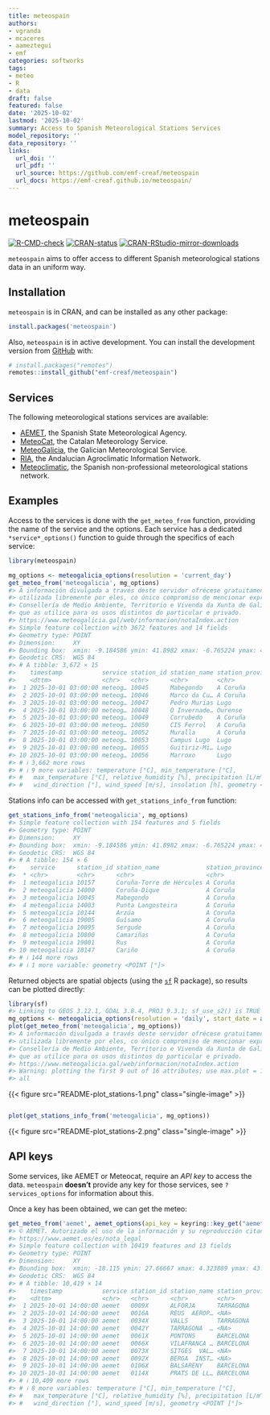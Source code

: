 ```yaml
---
title: meteospain
authors:
- vgranda
- mcaceres
- aameztegui
- emf
categories: softworks
tags:
- meteo
- R
- data
draft: false
featured: false
date: '2025-10-02'
lastmod: '2025-10-02'
summary: Access to Spanish Meteorological Stations Services
model_repository: ''
data_repository: ''
links:
  url_doi: ''
  url_pdf: ''
  url_source: https://github.com/emf-creaf/meteospain
  url_docs: https://emf-creaf.github.io/meteospain/
---
```

# meteospain

[![R-CMD-check](https://github.com/emf-creaf/meteospain/actions/workflows/R-CMD-check.yaml/badge.svg?branch=main)](https://github.com/emf-creaf/meteospain/actions/workflows/R-CMD-check.yaml)
[![CRAN-status](https://www.r-pkg.org/badges/version/meteospain)](https://CRAN.R-project.org/package=meteospain)
[![CRAN-RStudio-mirror-downloads](https://cranlogs.r-pkg.org/badges/last-month/meteospain?color=blue)](https://r-pkg.org/pkg/meteospain)

`meteospain` aims to offer access to different Spanish meteorological
stations data in an uniform way.

## Installation

`meteospain` is in CRAN, and can be installed as any other package:

``` r
install.packages('meteospain')
```

Also, `meteospain` is in active development. You can install the
development version from [GitHub](https://github.com/) with:

``` r
# install.packages("remotes")
remotes::install_github("emf-creaf/meteospain")
```

## Services

The following meteorological stations services are available:

  - [AEMET](https://www.aemet.es/en/portada), the Spanish State
    Meteorological Agency.
  - [MeteoCat](https://meteo.cat), the Catalan Meteorology Service.
  - [MeteoGalicia](https://www.meteogalicia.gal/), the Galician
    Meteorological Service.
  - [RIA](https://www.juntadeandalucia.es/agriculturaypesca/ifapa/riaweb/web/),
    the Andalucian Agroclimatic Information Network.
  - [Meteoclimatic](https://www.meteoclimatic.net/), the Spanish
    non-professional meteorological stations network.

## Examples

Access to the services is done with the `get_meteo_from` function,
providing the name of the service and the options. Each service has a
dedicated `*service*_options()` function to guide through the specifics
of each service:

``` r
library(meteospain)

mg_options <- meteogalicia_options(resolution = 'current_day')
get_meteo_from('meteogalicia', mg_options)
#> A información divulgada a través deste servidor ofrécese gratuitamente aos cidadáns para que poida ser 
#> utilizada libremente por eles, co único compromiso de mencionar expresamente a MeteoGalicia e á 
#> Consellería de Medio Ambiente, Territorio e Vivenda da Xunta de Galicia como fonte da mesma cada vez 
#> que as utilice para os usos distintos do particular e privado.
#> https://www.meteogalicia.gal/web/informacion/notaIndex.action
#> Simple feature collection with 3672 features and 14 fields
#> Geometry type: POINT
#> Dimension:     XY
#> Bounding box:  xmin: -9.184586 ymin: 41.8982 xmax: -6.765224 ymax: 43.70426
#> Geodetic CRS:  WGS 84
#> # A tibble: 3,672 × 15
#>    timestamp           service station_id station_name station_province altitude
#>    <dttm>              <chr>   <chr>      <chr>        <chr>                 [m]
#>  1 2025-10-01 03:00:00 meteog… 10045      Mabegondo    A Coruña               94
#>  2 2025-10-01 03:00:00 meteog… 10046      Marco da Cu… A Coruña              651
#>  3 2025-10-01 03:00:00 meteog… 10047      Pedro Murias Lugo                   51
#>  4 2025-10-01 03:00:00 meteog… 10048      O Invernade… Ourense              1026
#>  5 2025-10-01 03:00:00 meteog… 10049      Corrubedo    A Coruña               30
#>  6 2025-10-01 03:00:00 meteog… 10050      CIS Ferrol   A Coruña               37
#>  7 2025-10-01 03:00:00 meteog… 10052      Muralla      A Coruña              661
#>  8 2025-10-01 03:00:00 meteog… 10053      Campus Lugo  Lugo                  400
#>  9 2025-10-01 03:00:00 meteog… 10055      Guitiriz-Mi… Lugo                  684
#> 10 2025-10-01 03:00:00 meteog… 10056      Marroxo      Lugo                  645
#> # ℹ 3,662 more rows
#> # ℹ 9 more variables: temperature [°C], min_temperature [°C],
#> #   max_temperature [°C], relative_humidity [%], precipitation [L/m^2],
#> #   wind_direction [°], wind_speed [m/s], insolation [h], geometry <POINT [°]>
```

Stations info can be accessed with `get_stations_info_from` function:

``` r
get_stations_info_from('meteogalicia', mg_options)
#> Simple feature collection with 154 features and 5 fields
#> Geometry type: POINT
#> Dimension:     XY
#> Bounding box:  xmin: -9.184586 ymin: 41.8982 xmax: -6.765224 ymax: 43.7383
#> Geodetic CRS:  WGS 84
#> # A tibble: 154 × 6
#>    service      station_id station_name             station_province altitude
#>  * <chr>        <chr>      <chr>                    <chr>                 [m]
#>  1 meteogalicia 10157      Coruña-Torre de Hércules A Coruña               21
#>  2 meteogalicia 14000      Coruña-Dique             A Coruña                5
#>  3 meteogalicia 10045      Mabegondo                A Coruña               94
#>  4 meteogalicia 14003      Punta Langosteira        A Coruña                5
#>  5 meteogalicia 10144      Arzúa                    A Coruña              362
#>  6 meteogalicia 19005      Guísamo                  A Coruña              175
#>  7 meteogalicia 10095      Sergude                  A Coruña              231
#>  8 meteogalicia 10800      Camariñas                A Coruña                5
#>  9 meteogalicia 19001      Rus                      A Coruña              134
#> 10 meteogalicia 10147      Cariño                   A Coruña               20
#> # ℹ 144 more rows
#> # ℹ 1 more variable: geometry <POINT [°]>
```

Returned objects are spatial objects (using the
[`sf`](https://r-spatial.github.io/sf/) R package), so results can be
plotted directly:

``` r
library(sf)
#> Linking to GEOS 3.12.1, GDAL 3.8.4, PROJ 9.3.1; sf_use_s2() is TRUE
mg_options <- meteogalicia_options(resolution = 'daily', start_date = as.Date('2021-04-25'))
plot(get_meteo_from('meteogalicia', mg_options))
#> A información divulgada a través deste servidor ofrécese gratuitamente aos cidadáns para que poida ser 
#> utilizada libremente por eles, co único compromiso de mencionar expresamente a MeteoGalicia e á 
#> Consellería de Medio Ambiente, Territorio e Vivenda da Xunta de Galicia como fonte da mesma cada vez 
#> que as utilice para os usos distintos do particular e privado.
#> https://www.meteogalicia.gal/web/informacion/notaIndex.action
#> Warning: plotting the first 9 out of 16 attributes; use max.plot = 16 to plot
#> all
```

{{< figure src="README-plot_stations-1.png" class="single-image" >}}

``` r

plot(get_stations_info_from('meteogalicia', mg_options))
```

{{< figure src="README-plot_stations-2.png" class="single-image" >}}

## API keys

Some services, like AEMET or Meteocat, require an *API key* to access
the data. `meteospain` **doesn’t** provide any key for those services,
see `?services_options` for information about this.

Once a key has been obtained, we can get the meteo:

``` r
get_meteo_from('aemet', aemet_options(api_key = keyring::key_get("aemet")))
#> © AEMET. Autorizado el uso de la información y su reproducción citando a AEMET como autora de la misma.
#> https://www.aemet.es/es/nota_legal
#> Simple feature collection with 10419 features and 13 fields
#> Geometry type: POINT
#> Dimension:     XY
#> Bounding box:  xmin: -18.115 ymin: 27.66667 xmax: 4.323889 ymax: 43.78621
#> Geodetic CRS:  WGS 84
#> # A tibble: 10,419 × 14
#>    timestamp           service station_id station_name station_province altitude
#>    <dttm>              <chr>   <chr>      <chr>        <chr>                 [m]
#>  1 2025-10-01 14:00:00 aemet   0009X      ALFORJA      TARRAGONA             406
#>  2 2025-10-01 14:00:00 aemet   0016A      REUS  AEROP… <NA>                   71
#>  3 2025-10-01 14:00:00 aemet   0034X      VALLS        TARRAGONA             233
#>  4 2025-10-01 14:00:00 aemet   0042Y      TARRAGONA  … <NA>                   55
#>  5 2025-10-01 14:00:00 aemet   0061X      PONTONS      BARCELONA             632
#>  6 2025-10-01 14:00:00 aemet   0066X      VILAFRANCA … BARCELONA             177
#>  7 2025-10-01 14:00:00 aemet   0073X      SITGES  VAL… <NA>                   58
#>  8 2025-10-01 14:00:00 aemet   0092X      BERGA  INST… <NA>                  682
#>  9 2025-10-01 14:00:00 aemet   0106X      BALSARENY    BARCELONA             361
#> 10 2025-10-01 14:00:00 aemet   0114X      PRATS DE LL… BARCELONA             700
#> # ℹ 10,409 more rows
#> # ℹ 8 more variables: temperature [°C], min_temperature [°C],
#> #   max_temperature [°C], relative_humidity [%], precipitation [L/m^2],
#> #   wind_direction [°], wind_speed [m/s], geometry <POINT [°]>
```
